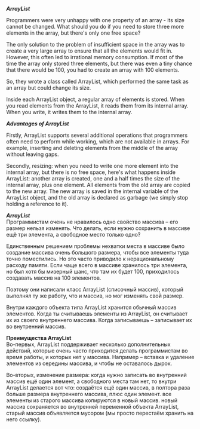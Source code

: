 ***ArrayList***

Programmers were very unhappy with one property of an array - its size cannot be changed. What should you do if you need to store three more elements in the array, but there's only one free space?

The only solution to the problem of insufficient space in the array was to create a very large array to ensure that all the elements would fit in. However, this often led to irrational memory consumption. If most of the time the array only stored three elements, but there was even a tiny chance that there would be 100, you had to create an array with 100 elements.

So, they wrote a class called ArrayList, which performed the same task as an array but could change its size.

Inside each ArrayList object, a regular array of elements is stored. When you read elements from the ArrayList, it reads them from its internal array. When you write, it writes them to the internal array.

***Advantages of ArrayList***

Firstly, ArrayList supports several additional operations that programmers often need to perform while working, which are not available in arrays. For example, inserting and deleting elements from the middle of the array without leaving gaps.

Secondly, resizing: when you need to write one more element into the internal array, but there is no free space, here's what happens inside ArrayList: another array is created, one and a half times the size of the internal array, plus one element. All elements from the old array are copied to the new array. The new array is saved in the internal variable of the ArrayList object, and the old array is declared as garbage (we simply stop holding a reference to it).











***ArrayList***  
Программистам очень не нравилось одно свойство массива – его размер нельзя изменять. Что делать, если нужно сохранить в массиве ещё три элемента, а свободное место только одно?

Единственным решением проблемы нехватки места в массиве было создание массива очень большого размера, чтобы все элементы туда точно поместились. Но это часто приводило к нерациональному расходу памяти. Если чаще всего в массиве хранилось три элемента, но был хотя бы мизерный шанс, что там их будет 100, приходилось создавать массив на 100 элементов.

Поэтому они написали класс ArrayList (списочный массив), который выполнял ту же работу, что и массив, но мог изменять свой размер.

Внутри каждого объекта типа ArrayList хранится обычный массив элементов. Когда ты считываешь элементы из ArrayList, он считывает их из своего внутреннего массива. Когда записываешь – записывает их во внутренний массив.  

**Преимущества ArrayList**  
Во-первых, ArrayList поддерживает несколько дополнительных действий, которые очень часто приходится делать программистам во время работы, и которых нет у массива. Например – вставка и удаление элементов из середины массива, и чтобы не оставалось дырок. 

Во-вторых, изменение размера: когда нужно записать во внутренний массив ещё один элемент, а свободного места там нет, то внутри ArrayList делается вот что:
создаётся ещё один массив, в полтора раза больше размера внутреннего массива, плюс один элемент.
все элементы из старого массива копируются в новый массив.
новый массив сохраняется во внутренней переменной объекта ArrayList, старый массив объявляется мусором (мы просто перестаём хранить на него ссылку).  

